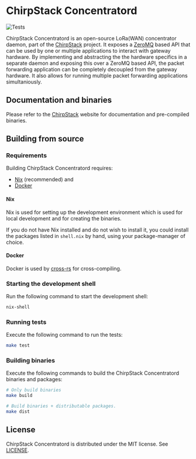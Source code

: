 # ChirpStack Concentratord

![Tests](https://github.com/brocaar/chirpstack-concentratord/actions/workflows/main.yml/badge.svg?branch=master)

ChirpStack Concentratord is an open-source LoRa(WAN) concentrator daemon, part
of the [ChirpStack](https://www.chirpstack.io/) project. It exposes a [ZeroMQ](https://zeromq.org/)
based API that can be used by one or multiple applications to interact with
gateway hardware. By implementing and abstracting the the hardware specifics
in a separate daemon and exposing this over a ZeroMQ based API, the packet
forwarding application can be completely decoupled from the gateway hardware.
It also allows for running multiple packet forwarding applications simultaniously.

## Documentation and binaries

Please refer to the [ChirpStack](https://www.chirpstack.io/) website for
documentation and pre-compiled binaries.

## Building from source

### Requirements

Building ChirpStack Concentratord requires:

* [Nix](https://nixos.org/download.html) (recommended) and
* [Docker](https://www.docker.com/)

#### Nix

Nix is used for setting up the development environment which is used for local
development and for creating the binaries.

If you do not have Nix installed and do not wish to install it, you could
install the packages listed in `shell.nix` by hand, using your package-manager of
choice.

#### Docker

Docker is used by [cross-rs](https://github.com/cross-rs/cross) for cross-compiling.

### Starting the development shell

Run the following command to start the development shell:

```bash
nix-shell
```

### Running tests

Execute the following command to run the tests:

```bash
make test
```

### Building binaries

Execute the following commands to build the ChirpStack Concentratord binaries
and packages:

```bash
# Only build binaries
make build

# Build binaries + distributable packages.
make dist
```

## License

ChirpStack Concentratord is distributed under the MIT license. See
[LICENSE](https://github.com/brocaar/chirpstack-concentratord/blob/master/LICENSE).
